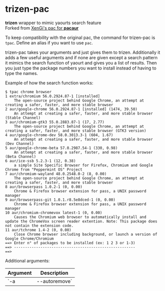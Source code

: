 # trizen-pac

**trizen** wrapper to mimic yaourts search feature\
Forked from [XenGi's pac for **pacaur**](https://github.com/XenGi/pac)

To keep compatibility with the original pac, the command for trizen-pac is `tpac`. 
Define an alias if you want to use `pac`.

trizen-pac takes your arguments and just gives them to trizen. Additionally it adds a few useful arguments and if none are
given except a search pattern it mimics the search function of yaourt and gives you a list of results. Then you just
type the package numbers you want to install instead of having to type the names.


Example of how the search function works:

```
$ tpac chrome browser
1 extra/chromium 56.0.2924.87-1 [installed]
    The open-source project behind Google Chrome, an attempt at creating a safer, faster, and more stable browser
2 aur/google-chrome 56.0.2924.87-1 [installed] (1474, 39.50)
    An attempt at creating a safer, faster, and more stable browser (Stable Channel)
3 aur/chromium-gtk3 55.0.2883.87-1 (17, 2.77)
    The open-source project behind Google Chrome, an attempt at creating a safer, faster, and more stable browser (GTK3 version)
4 aur/google-chrome-dev 58.0.3013.3-1 (604, 1.67)
    An attempt at creating a safer, faster, and more stable browser (Dev Channel)
5 aur/google-chrome-beta 57.0.2987.54-1 (330, 0.98)
    An attempt at creating a safer, faster, and more stable browser (Beta Channel)
6 aur/ice-ssb 5.2.3-1 (12, 0.38)
    a simple Site Specific Browser for Firefox, Chromium and Google Chrome from "Peppermint OS" Project
7 aur/chromium-wayland 48.0.2548.0-2 (8, 0.00)
    The open-source project behind Google Chrome, an attempt at creating a safer, faster, and more stable browser
8 aur/browserpass 1.0.2-1 (0, 0.00)
    Chrome & Firefox browser extension for pass, a UNIX password manager
9 aur/browserpass-git 1.0.1.r8.5e8dced-1 (0, 0.00)
    Chrome & Firefox browser extension for pass, a UNIX password manager
10 aur/chromium-chromevox latest-1 (0, 0.00)
    Causes the Chromium web browser to automatically install and update the ChromeVox screen reader extention. Note: This package does not contain the extension code.
11 aur/tchrome 1.4-2 (0, 0.00)
    Close Chrome browser including background, or launch a version of Google Chrome/Chromium
==> Enter n° of packages to be installed (ex: 1 2 3 or 1-3)
==> -------------------------------------------------------
==>
```

Additional arguments:


| Argument            | Description                                                                      |
|---------------------|----------------------------------------------------------------------------------|
| `-a | --autoremove` | Removes orphan packages by issuing `pacman -Qdt` and removing the list it gets. |

